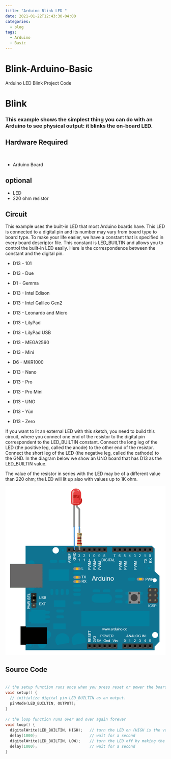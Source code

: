 ```yaml
---
title: "Arduino Blink LED "
date: 2021-01-22T12:43:30-04:00
categories:
  - blog
tags:
  - Arduino
  - Basic
---
```


# Blink-Arduino-Basic
Arduino LED Blink Project Code

# Blink
### This example shows the simplest thing you can do with an Arduino to see physical output: it blinks the on-board LED.

## Hardware Required
<br>

* Arduino Board

## optional

* LED
* 220 ohm resistor

## Circuit
 This example uses the built-in LED that most Arduino boards have. This LED is connected to a digital pin and its number may vary from board type to board type. To make your life easier, we have a constant that is specified in every board descriptor file. This constant is LED_BUILTIN and allows you to control the built-in LED easily. Here is the correspondence between the constant and the digital pin.

* D13 - 101

* D13 - Due

* D1 - Gemma

* D13 - Intel Edison

* D13 - Intel Galileo Gen2

* D13 - Leonardo and Micro

* D13 - LilyPad

* D13 - LilyPad USB

* D13 - MEGA2560

* D13 - Mini

* D6 - MKR1000

* D13 - Nano

* D13 - Pro

* D13 - Pro Mini

* D13 - UNO

* D13 - Yún

* D13 - Zero

 If you want to lit an external LED with this sketch, you need to build this circuit, where you connect one end of the resistor to the digital pin correspondent to the LED_BUILTIN constant. Connect the long leg of the LED (the positive leg, called the anode) to the other end of the resistor. Connect the short leg of the LED (the negative leg, called the cathode) to the GND. In the diagram below we show an UNO board that has D13 as the LED_BUILTIN value.

The value of the resistor in series with the LED may be of a different value than 220 ohm; the LED will lit up also with values up to 1K ohm.

![Image of Arduino](https://raw.githubusercontent.com/Harindulk/Blink-Arduino-Basic/Harindulk/Arduino.png)

## Source Code

```c++

// the setup function runs once when you press reset or power the board
void setup() {
  // initialize digital pin LED_BUILTIN as an output.
  pinMode(LED_BUILTIN, OUTPUT);
}

// the loop function runs over and over again forever
void loop() {
  digitalWrite(LED_BUILTIN, HIGH);   // turn the LED on (HIGH is the voltage level)
  delay(1000);                       // wait for a second
  digitalWrite(LED_BUILTIN, LOW);    // turn the LED off by making the voltage LOW
  delay(1000);                       // wait for a second
}
```
